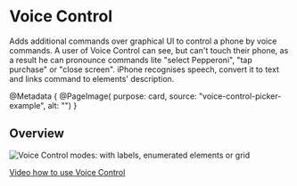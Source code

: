 # Voice Control

Adds additional commands over graphical UI to control a phone by voice commands. A user of Voice Control can see, but can't touch their phone, as a result he can pronounce commands lite "select Pepperoni", "tap purchase" or "close screen". iPhone recognises speech, convert it to text and links command to elements' description.

@Metadata {
    @PageImage(
               purpose: card, 
               source: "voice-control-picker-example", 
               alt: "")
}


## Overview



![Voice Control modes: with labels, enumerated elements or grid](voice-control-picker-example)

 [Video how to use Voice Control](https://www.youtube.com/watch?v=eg22JaZWAgs)
